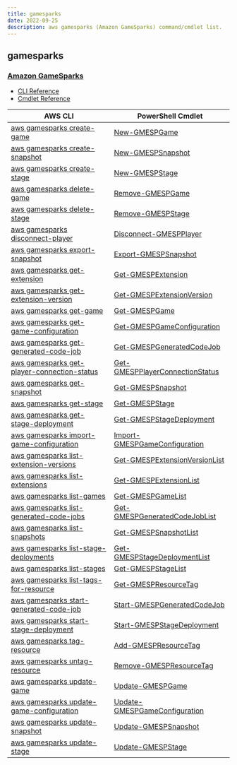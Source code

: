 ```yaml
---
title: gamesparks
date: 2022-09-25
description: aws gamesparks (Amazon GameSparks) command/cmdlet list.
---
```


## gamesparks

### [Amazon GameSparks](https://aws.amazon.com/gamesparks/)

* [CLI Reference](https://docs.aws.amazon.com/cli/latest/reference/gamesparks/index.html)
* [Cmdlet Reference](https://docs.aws.amazon.com/powershell/latest/reference/items/GameSparks_cmdlets.html)

|AWS CLI|PowerShell Cmdlet|
|----|----|
|[aws gamesparks create-game](https://docs.aws.amazon.com/cli/latest/reference/gamesparks/create-game.html)|[New-GMESPGame](https://docs.aws.amazon.com/powershell/latest/reference/items/New-GMESPGame.html)|
|[aws gamesparks create-snapshot](https://docs.aws.amazon.com/cli/latest/reference/gamesparks/create-snapshot.html)|[New-GMESPSnapshot](https://docs.aws.amazon.com/powershell/latest/reference/items/New-GMESPSnapshot.html)|
|[aws gamesparks create-stage](https://docs.aws.amazon.com/cli/latest/reference/gamesparks/create-stage.html)|[New-GMESPStage](https://docs.aws.amazon.com/powershell/latest/reference/items/New-GMESPStage.html)|
|[aws gamesparks delete-game](https://docs.aws.amazon.com/cli/latest/reference/gamesparks/delete-game.html)|[Remove-GMESPGame](https://docs.aws.amazon.com/powershell/latest/reference/items/Remove-GMESPGame.html)|
|[aws gamesparks delete-stage](https://docs.aws.amazon.com/cli/latest/reference/gamesparks/delete-stage.html)|[Remove-GMESPStage](https://docs.aws.amazon.com/powershell/latest/reference/items/Remove-GMESPStage.html)|
|[aws gamesparks disconnect-player](https://docs.aws.amazon.com/cli/latest/reference/gamesparks/disconnect-player.html)|[Disconnect-GMESPPlayer](https://docs.aws.amazon.com/powershell/latest/reference/items/Disconnect-GMESPPlayer.html)|
|[aws gamesparks export-snapshot](https://docs.aws.amazon.com/cli/latest/reference/gamesparks/export-snapshot.html)|[Export-GMESPSnapshot](https://docs.aws.amazon.com/powershell/latest/reference/items/Export-GMESPSnapshot.html)|
|[aws gamesparks get-extension](https://docs.aws.amazon.com/cli/latest/reference/gamesparks/get-extension.html)|[Get-GMESPExtension](https://docs.aws.amazon.com/powershell/latest/reference/items/Get-GMESPExtension.html)|
|[aws gamesparks get-extension-version](https://docs.aws.amazon.com/cli/latest/reference/gamesparks/get-extension-version.html)|[Get-GMESPExtensionVersion](https://docs.aws.amazon.com/powershell/latest/reference/items/Get-GMESPExtensionVersion.html)|
|[aws gamesparks get-game](https://docs.aws.amazon.com/cli/latest/reference/gamesparks/get-game.html)|[Get-GMESPGame](https://docs.aws.amazon.com/powershell/latest/reference/items/Get-GMESPGame.html)|
|[aws gamesparks get-game-configuration](https://docs.aws.amazon.com/cli/latest/reference/gamesparks/get-game-configuration.html)|[Get-GMESPGameConfiguration](https://docs.aws.amazon.com/powershell/latest/reference/items/Get-GMESPGameConfiguration.html)|
|[aws gamesparks get-generated-code-job](https://docs.aws.amazon.com/cli/latest/reference/gamesparks/get-generated-code-job.html)|[Get-GMESPGeneratedCodeJob](https://docs.aws.amazon.com/powershell/latest/reference/items/Get-GMESPGeneratedCodeJob.html)|
|[aws gamesparks get-player-connection-status](https://docs.aws.amazon.com/cli/latest/reference/gamesparks/get-player-connection-status.html)|[Get-GMESPPlayerConnectionStatus](https://docs.aws.amazon.com/powershell/latest/reference/items/Get-GMESPPlayerConnectionStatus.html)|
|[aws gamesparks get-snapshot](https://docs.aws.amazon.com/cli/latest/reference/gamesparks/get-snapshot.html)|[Get-GMESPSnapshot](https://docs.aws.amazon.com/powershell/latest/reference/items/Get-GMESPSnapshot.html)|
|[aws gamesparks get-stage](https://docs.aws.amazon.com/cli/latest/reference/gamesparks/get-stage.html)|[Get-GMESPStage](https://docs.aws.amazon.com/powershell/latest/reference/items/Get-GMESPStage.html)|
|[aws gamesparks get-stage-deployment](https://docs.aws.amazon.com/cli/latest/reference/gamesparks/get-stage-deployment.html)|[Get-GMESPStageDeployment](https://docs.aws.amazon.com/powershell/latest/reference/items/Get-GMESPStageDeployment.html)|
|[aws gamesparks import-game-configuration](https://docs.aws.amazon.com/cli/latest/reference/gamesparks/import-game-configuration.html)|[Import-GMESPGameConfiguration](https://docs.aws.amazon.com/powershell/latest/reference/items/Import-GMESPGameConfiguration.html)|
|[aws gamesparks list-extension-versions](https://docs.aws.amazon.com/cli/latest/reference/gamesparks/list-extension-versions.html)|[Get-GMESPExtensionVersionList](https://docs.aws.amazon.com/powershell/latest/reference/items/Get-GMESPExtensionVersionList.html)|
|[aws gamesparks list-extensions](https://docs.aws.amazon.com/cli/latest/reference/gamesparks/list-extensions.html)|[Get-GMESPExtensionList](https://docs.aws.amazon.com/powershell/latest/reference/items/Get-GMESPExtensionList.html)|
|[aws gamesparks list-games](https://docs.aws.amazon.com/cli/latest/reference/gamesparks/list-games.html)|[Get-GMESPGameList](https://docs.aws.amazon.com/powershell/latest/reference/items/Get-GMESPGameList.html)|
|[aws gamesparks list-generated-code-jobs](https://docs.aws.amazon.com/cli/latest/reference/gamesparks/list-generated-code-jobs.html)|[Get-GMESPGeneratedCodeJobList](https://docs.aws.amazon.com/powershell/latest/reference/items/Get-GMESPGeneratedCodeJobList.html)|
|[aws gamesparks list-snapshots](https://docs.aws.amazon.com/cli/latest/reference/gamesparks/list-snapshots.html)|[Get-GMESPSnapshotList](https://docs.aws.amazon.com/powershell/latest/reference/items/Get-GMESPSnapshotList.html)|
|[aws gamesparks list-stage-deployments](https://docs.aws.amazon.com/cli/latest/reference/gamesparks/list-stage-deployments.html)|[Get-GMESPStageDeploymentList](https://docs.aws.amazon.com/powershell/latest/reference/items/Get-GMESPStageDeploymentList.html)|
|[aws gamesparks list-stages](https://docs.aws.amazon.com/cli/latest/reference/gamesparks/list-stages.html)|[Get-GMESPStageList](https://docs.aws.amazon.com/powershell/latest/reference/items/Get-GMESPStageList.html)|
|[aws gamesparks list-tags-for-resource](https://docs.aws.amazon.com/cli/latest/reference/gamesparks/list-tags-for-resource.html)|[Get-GMESPResourceTag](https://docs.aws.amazon.com/powershell/latest/reference/items/Get-GMESPResourceTag.html)|
|[aws gamesparks start-generated-code-job](https://docs.aws.amazon.com/cli/latest/reference/gamesparks/start-generated-code-job.html)|[Start-GMESPGeneratedCodeJob](https://docs.aws.amazon.com/powershell/latest/reference/items/Start-GMESPGeneratedCodeJob.html)|
|[aws gamesparks start-stage-deployment](https://docs.aws.amazon.com/cli/latest/reference/gamesparks/start-stage-deployment.html)|[Start-GMESPStageDeployment](https://docs.aws.amazon.com/powershell/latest/reference/items/Start-GMESPStageDeployment.html)|
|[aws gamesparks tag-resource](https://docs.aws.amazon.com/cli/latest/reference/gamesparks/tag-resource.html)|[Add-GMESPResourceTag](https://docs.aws.amazon.com/powershell/latest/reference/items/Add-GMESPResourceTag.html)|
|[aws gamesparks untag-resource](https://docs.aws.amazon.com/cli/latest/reference/gamesparks/untag-resource.html)|[Remove-GMESPResourceTag](https://docs.aws.amazon.com/powershell/latest/reference/items/Remove-GMESPResourceTag.html)|
|[aws gamesparks update-game](https://docs.aws.amazon.com/cli/latest/reference/gamesparks/update-game.html)|[Update-GMESPGame](https://docs.aws.amazon.com/powershell/latest/reference/items/Update-GMESPGame.html)|
|[aws gamesparks update-game-configuration](https://docs.aws.amazon.com/cli/latest/reference/gamesparks/update-game-configuration.html)|[Update-GMESPGameConfiguration](https://docs.aws.amazon.com/powershell/latest/reference/items/Update-GMESPGameConfiguration.html)|
|[aws gamesparks update-snapshot](https://docs.aws.amazon.com/cli/latest/reference/gamesparks/update-snapshot.html)|[Update-GMESPSnapshot](https://docs.aws.amazon.com/powershell/latest/reference/items/Update-GMESPSnapshot.html)|
|[aws gamesparks update-stage](https://docs.aws.amazon.com/cli/latest/reference/gamesparks/update-stage.html)|[Update-GMESPStage](https://docs.aws.amazon.com/powershell/latest/reference/items/Update-GMESPStage.html)|

